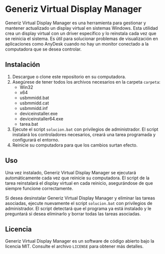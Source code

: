 # Generiz Virtual Display Manager

Generiz Virtual Display Manager es una herramienta para gestionar y mantener actualizado un display virtual en sistemas Windows. Esta utilidad crea un display virtual con un driver específico y lo reinstala cada vez que se reinicia el sistema. Es útil para solucionar problemas de visualización en aplicaciones como AnyDesk cuando no hay un monitor conectado a la computadora que se desea controlar.

## Instalación

1. Descargue o clone este repositorio en su computadora.
2. Asegúrese de tener todos los archivos necesarios en la carpeta `carpeta`:
   - Win32
   - x64
   - usbmmidd.bat
   - usbmmidd.cat
   - usbmmidd.inf
   - deviceinstaller.exe
   - deviceinstaller64.exe
   - tarea.bat
3. Ejecute el script `solucion.bat` con privilegios de administrador. El script instalará los controladores necesarios, creará una tarea programada y configurará el entorno.
4. Reinicie su computadora para que los cambios surtan efecto.

## Uso

Una vez instalado, Generiz Virtual Display Manager se ejecutará automáticamente cada vez que reinicie su computadora. El script de la tarea reinstalará el display virtual en cada reinicio, asegurándose de que siempre funcione correctamente.

Si desea desinstalar Generiz Virtual Display Manager y eliminar las tareas asociadas, ejecute nuevamente el script `solucion.bat` con privilegios de administrador. El script detectará que el programa ya está instalado y le preguntará si desea eliminarlo y borrar todas las tareas asociadas.

## Licencia

Generiz Virtual Display Manager es un software de código abierto bajo la licencia MIT. Consulte el archivo `LICENSE` para obtener más detalles.

